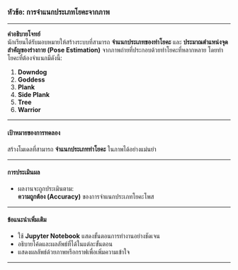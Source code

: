 

### **หัวข้อ: การจำแนกประเภทโยคะจากภาพ**

---

**คำอธิบายโจทย์**  
นักเรียนได้รับมอบหมายให้สร้างระบบที่สามารถ **จำแนกประเภทของท่าโยคะ** และ **ประมาณตำแหน่งจุดสำคัญของร่างกาย (Pose Estimation)** จากภาพถ่ายที่ประกอบด้วยท่าโยคะที่หลากหลาย โดยท่าโยคะที่ต้องจำแนกมีดังนี้:

1. **Downdog**  
2. **Goddess**  
3. **Plank**  
4. **Side Plank**  
5. **Tree**  
6. **Warrior**

---

#### **เป้าหมายของการทดลอง**  

สร้างโมเดลที่สามารถ **จำแนกประเภทท่าโยคะ** ในภาพได้อย่างแม่นยำ  

---


#### **การประเมินผล**

- ผลงานจะถูกประเมินตาม:  
    **ความถูกต้อง (Accuracy)** ของการจำแนกประเภทโยคะโพส  
 

---

#### **ข้อแนะนำเพิ่มเติม**

- ใช้ **Jupyter Notebook** แสดงขั้นตอนการทำงานอย่างชัดเจน  
- อธิบายโค้ดและผลลัพธ์ที่ได้ในแต่ละขั้นตอน  
- แสดงผลลัพธ์ด้วยภาพหรือกราฟเพื่อเพิ่มความเข้าใจ  

---